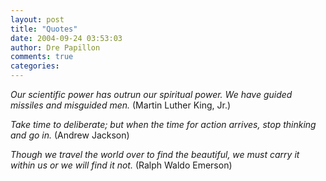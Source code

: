```yaml
---
layout: post
title: "Quotes"
date: 2004-09-24 03:53:03
author: Dre Papillon
comments: true
categories: 
---
```



*Our scientific power has outrun our spiritual power. We have guided missiles and misguided men.*  (Martin Luther King, Jr.)

*Take time to deliberate; but when the time for action arrives, stop thinking and go in.*  (Andrew Jackson)

*Though we travel the world over to find the beautiful, we must carry it within us or we will find it not.*  (Ralph Waldo Emerson)